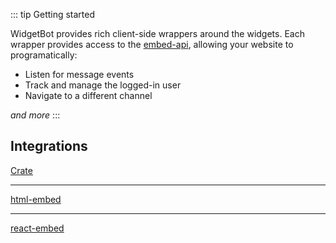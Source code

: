 

::: tip Getting started

WidgetBot provides rich client-side wrappers around the widgets. Each wrapper provides access to the [embed-api](/embed/embed-api/README.md), allowing your website to programatically:

- Listen for message events
- Track and manage the logged-in user
- Navigate to a different channel

*and more*
:::

## Integrations

[Crate](/embed/crate/README.md)

---

[html-embed](/embed/html-embed/README.md)

---

[react-embed](/embed/react-embed/README.md)
